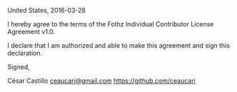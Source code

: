 United States, 2016-03-28

I hereby agree to the terms of the Fothz Individual Contributor License
Agreement v1.0.

I declare that I am authorized and able to make this agreement and sign this
declaration.

Signed,

César Castillo ceaucari@gmail.com https://github.com/ceaucari
